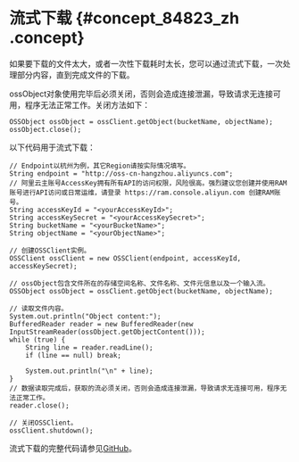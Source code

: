 # 流式下载 {#concept_84823_zh .concept}

如果要下载的文件太大，或者一次性下载耗时太长，您可以通过流式下载，一次处理部分内容，直到完成文件的下载。

ossObject对象使用完毕后必须关闭，否则会造成连接泄漏，导致请求无连接可用，程序无法正常工作。关闭方法如下：

```language-java
OSSObject ossObject = ossClient.getObject(bucketName, objectName);
ossObject.close();

```

以下代码用于流式下载：

```language-java
// Endpoint以杭州为例，其它Region请按实际情况填写。
String endpoint = "http://oss-cn-hangzhou.aliyuncs.com";
// 阿里云主账号AccessKey拥有所有API的访问权限，风险很高。强烈建议您创建并使用RAM账号进行API访问或日常运维，请登录 https://ram.console.aliyun.com 创建RAM账号。
String accessKeyId = "<yourAccessKeyId>";
String accessKeySecret = "<yourAccessKeySecret>";
String bucketName = "<yourBucketName>";
String objectName = "<yourObjectName>";

// 创建OSSClient实例。
OSSClient ossClient = new OSSClient(endpoint, accessKeyId, accessKeySecret);

// ossObject包含文件所在的存储空间名称、文件名称、文件元信息以及一个输入流。
OSSObject ossObject = ossClient.getObject(bucketName, objectName);

// 读取文件内容。
System.out.println("Object content:");
BufferedReader reader = new BufferedReader(new InputStreamReader(ossObject.getObjectContent()));
while (true) {
    String line = reader.readLine();
    if (line == null) break;

    System.out.println("\n" + line);
}
// 数据读取完成后，获取的流必须关闭，否则会造成连接泄漏，导致请求无连接可用，程序无法正常工作。
reader.close();

// 关闭OSSClient。
ossClient.shutdown();

```

流式下载的完整代码请参见[GitHub](https://github.com/aliyun/aliyun-oss-java-sdk/blob/master/src/samples/SimpleGetObjectSample.java)。

